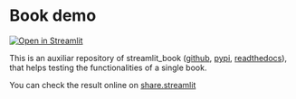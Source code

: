 # Book demo

[![Open in Streamlit][share_badge]][share_link]

This is an auxiliar repository of streamlit_book ([github](https://github.com/sebastiandres/streamlit_book), [pypi](https://pypi.org/project/streamlit-book/), [readthedocs](https://streamlit_book.readthedocs.io/)),
that helps testing the functionalities of a single book.

You can check the result online on [share.streamlit](https://share.streamlit.io/sebastiandres/stb_book_demo_v070/main)


[share_badge]: https://static.streamlit.io/badges/streamlit_badge_black_white.svg
[share_link]: https://share.streamlit.io/sebastiandres/stb_book_demo_v080/main
